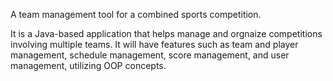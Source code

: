 A team management tool for a combined sports competition.

It is a Java-based application that helps manage and orgnaize competitions involving multiple teams. It will have features such as team and player management, schedule management, score management, and user management, utilizing OOP concepts.
